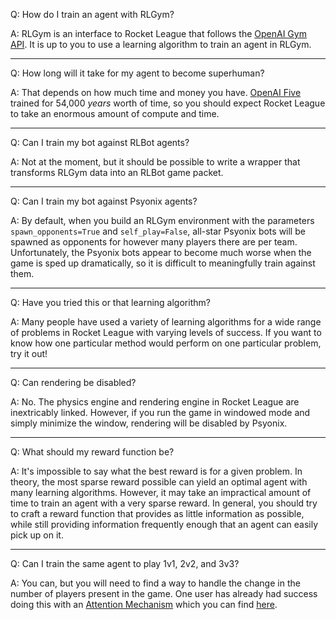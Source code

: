 Q: How do I train an agent with RLGym?

A: RLGym is an interface to Rocket League that follows the [OpenAI Gym API](https://gym.openai.com/). It is up to you to use a learning algorithm to train an agent in RLGym.

***

Q: How long will it take for my agent to become superhuman?

A: That depends on how much time and money you have. [OpenAI Five](https://openai.com/blog/openai-five/) trained for 54,000 *years* worth of time, so you should expect Rocket League
to take an enormous amount of compute and time.

***

Q: Can I train my bot against RLBot agents?

A: Not at the moment, but it should be possible to write a wrapper that transforms RLGym data into an RLBot game packet.

***

Q: Can I train my bot against Psyonix agents?

A: By default, when you build an RLGym environment with the parameters `spawn_opponents=True` and `self_play=False`, all-star Psyonix bots will be spawned as opponents for however
many players there are per team. Unfortunately, the Psyonix bots appear to become much worse when the game is sped up dramatically, so it is difficult to meaningfully train against them.

***

Q: Have you tried this or that learning algorithm?

A: Many people have used a variety of learning algorithms for a wide range of problems in Rocket League with varying levels of success. If you want to know how one particular method
would perform on one particular problem, try it out!

***

Q: Can rendering be disabled?

A: No. The physics engine and rendering engine in Rocket League are inextricably linked. However, if you run the game in windowed mode and simply minimize the window, rendering will be
disabled by Psyonix.

***

Q: What should my reward function be?

A: It's impossible to say what the best reward is for a given problem. In theory, the most sparse reward possible can yield an optimal agent with many learning algorithms. However,
it may take an impractical amount of time to train an agent with a very sparse reward. In general, you should try to craft a reward function that provides as little information as possible,
while still providing information frequently enough that an agent can easily pick up on it.

***

Q: Can I train the same agent to play 1v1, 2v2, and 3v3?

A: You can, but you will need to find a way to handle the change in the number of players present in the game. One user has already had success doing this with an [Attention Mechanism](https://en.wikipedia.org/wiki/Attention_(machine_learning)) which
you can find [here](https://github.com/Rolv-Arild/EARL-pytorch).
